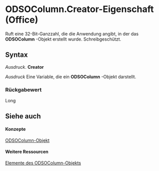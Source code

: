 
# ODSOColumn.Creator-Eigenschaft (Office)

Ruft eine 32-Bit-Ganzzahl, die die Anwendung angibt, in der das  **ODSOColumn** -Objekt erstellt wurde. Schreibgeschützt.


## Syntax

 _Ausdruck_. **Creator**

 _Ausdruck_ Eine Variable, die ein **ODSOColumn** -Objekt darstellt.


### Rückgabewert

Long


## Siehe auch


#### Konzepte


[ODSOColumn-Objekt](f8fe41bd-c9bd-fb5b-8ca7-27940c9c0996.md)
#### Weitere Ressourcen


[Elemente des ODSOColumn-Objekts](http://msdn.microsoft.com/library/2f780b91-4f87-6db0-cab6-cc3689487eb4%28Office.15%29.aspx)